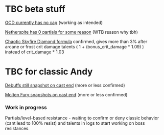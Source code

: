 # TBC beta stuff
[GCD currently has no cap](https://discord.com/channels/253212375790911489/812641242222821376/832300447242518568) (working as intended)

[Netherspite has 0 partials for some reason](https://classic.warcraftlogs.com/reports/1T3n6L2jc9WmxMwX#type=damage-done&ability=-30451&view=events&fight=50) (WTB reason why tbh)

[Chaotic Skyfire Diamond formula](https://discord.com/channels/253212375790911489/817495452328001536/831977999544483871) confirmed, gives more than 3% after arcane or frost crit damage talents ( 1 + (bonus_crit_damage * 1.09) ) instead of crit_damage * 1.03



# TBC for classic Andy
[Debuffs still snapshot on cast end](https://discord.com/channels/253212375790911489/813709272562663424/832229861484920883) (more or less confirmed)

[Molten Fury snapshots on cast end](https://discord.com/channels/253212375790911489/824018460655747132/831980332768297020) (more or less confirmed)

### Work in progress
Partials/level-based resistance - waiting to confirm or deny classic behavior (cant lead to 100% resist) and talents in logs to start working on boss resistances